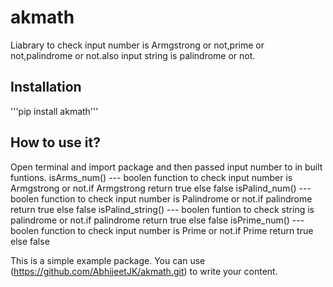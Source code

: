 # akmath
Liabrary to check input number is Armgstrong or not,prime or not,palindrome or not.also input string is palindrome or not.

## Installation
'''pip install akmath'''

## How to use it?
Open terminal and import package and then passed input number to in built funtions.
isArms_num() --- boolen function to check input number is Armgstrong or not.if Armgstrong return true else false
isPalind_num() --- boolen function to check input number is Palindrome or not.if palindrome return true else false
isPalind_string() --- boolen funtion to check string is palindrome or not.if palindrome return true else false
isPrime_num() --- boolen function to check input number is Prime  or not.if Prime return true else false

This is a simple example package. You can use
(https://github.com/AbhijeetJK/akmath.git)
to write your content.